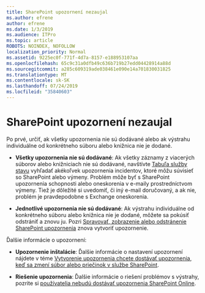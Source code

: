 ```yaml
---
title: SharePoint upozornení nezaujal
ms.author: efrene
author: efrene
ms.date: 1/3/2019
ms.audience: ITPro
ms.topic: article
ROBOTS: NOINDEX, NOFOLLOW
localization_priority: Normal
ms.assetid: 9225ec0f-771f-4d7a-8157-e188953107aa
ms.openlocfilehash: 65c9c31a0dfb49c636b719b27edd04428914a88d
ms.sourcegitcommit: a285c609319ade038461e090e14a701830031825
ms.translationtype: MT
ms.contentlocale: sk-SK
ms.lasthandoff: 07/24/2019
ms.locfileid: "35840603"
---
```

# <a name="sharepoint-alert-notifications-not-delivered"></a>SharePoint upozornení nezaujal 

Po prvé, určiť, ak všetky upozornenia nie sú dodávané alebo ak výstrahu individuálne od konkrétneho súboru alebo knižnica nie je dodané.

- **Všetky upozornenia nie sú dodávané**: Ak všetky záznamy z viacerých súborov alebo knižniciach nie sú dodávané, navštívte [Tabuľa služby stavu](https://admin.microsoft.com/AdminPortal/Home#/servicehealth) vyhľadať akékoľvek upozornenia incidentov, ktoré môžu súvisieť so SharePoint alebo výmeny. Problém môže byť s SharePoint upozornenia schopnosti alebo oneskorenia v e-maily prostredníctvom výmeny. Tiež je dôležité si uvedomiť, či iný e-mail doručovaný, a ak nie, problém je pravdepodobne s Exchange oneskorenia. 

- **Jednotlivé upozornenia nie sú dodávané**: Ak výstrahu individuálne od konkrétneho súboru alebo knižnica nie je dodané, môžete sa pokúsiť odstrániť a znovu ju. Pozri [Spravovať, zobrazenie alebo odstránenie SharePoint upozornenia</a> znova vytvoriť upozornenie](https://support.office.com/article/manage-view-or-delete-sharepoint-alerts-99dfb19c-9a90-4a8c-aba1-aa8c8afb0de2#ID0EAADAAA=Online). 
 
Ďalšie informácie o upozornení:

- **Upozornenie inštalácie**: Ďalšie informácie o nastavení upozornení nájdete v téme [Vytvorenie upozornenia chcete dostávať upozornenia, keď sa zmení súbor alebo priečinok v službe SharePoint](https://support.office.com/article/create-an-alert-to-get-notified-when-a-file-or-folder-changes-in-sharepoint-e5a79e7b-a146-46da-a9ef-d65409ba8918).

- **Riešenie upozornenia**: Ďalšie informácie o riešení problémov s výstrahy, pozrite si [používatelia nebudú dostávať upozornenia SharePoint Online](https://support.office.com/article/users-don-t-receive-sharepoint-online-alert-notifications-14fc22dd-e873-482c-844d-f67ad41313f1).



